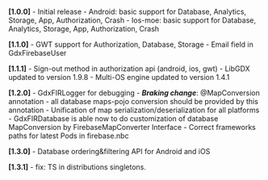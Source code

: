 **[1.0.0]**
\- Initial release
\- Android: basic support for Database, Analytics, Storage, App, Authorization, Crash
\- Ios-moe: basic support for Database, Analytics, Storage, App, Authorization, Crash

**[1.1.0]**
\- GWT support for Authorization, Database, Storage
\- Email field in GdxFirebaseUser

**[1.1.1]**
\- Sign-out method in authorization api (android, ios, gwt)
\- LibGDX updated to version 1.9.8
\- Multi-OS engine updated to version 1.4.1

**[1.2.0]**
\- GdxFIRLogger for debugging
\- ***Braking change***: @MapConversion annotation - all database maps-pojo conversion should be provided by this annotation
\- Unification of map serialization/deserialization for all platforms
\- GdxFIRDatabase is able now to do customization of database MapConversion by FirebaseMapConverter Interface
\- Correct frameworks paths for latest Pods in firebase.nbc

**[1.3.0]**
\- Database ordering&filtering API for Android and iOS

**[1.3.1]**
\- fix: TS in distributions singletons.